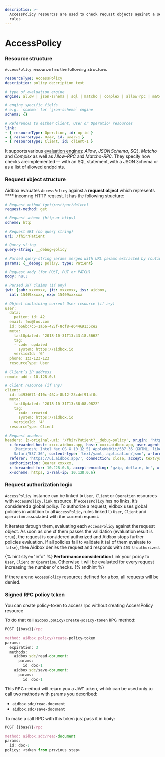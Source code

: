 ```yaml
---
description: >-
  AccessPolicy resources are used to check request objects against a set of
  rules
---
```


# AccessPolicy

### Resource structure

`AccessPolicy` resource has the following structure:

```yaml
resourceType: AccessPolicy
description: policy description text

# type of evaluation engine
engine: allow | json-schema | sql | matcho | complex | allow-rpc | matcho-rpc

# engine specific fields
# e.g. `schema` for `json-schema` engine
schema: {}

# References to either Client, User or Operation resources
link:
- { resourceType: Operation, id: op-id }
- { resourceType: User, id: user-1 }
- { resourceType: Client, id: client-1 }
```

It supports various [evaluation engines](evaluation-engines.md): _Allow_, _JSON Schema_, _SQL_, _Matcho_ and _Complex_ as well as _Allow-RPC_ and _Matcho-RPC_. They specify how checks are implemented — with an SQL statement, with a JSON Schema or as a list of allowed endpoints.

### Request object structure

Aidbox evaluates `AccessPolicy` against a **request object** which represents **** incoming HTTP request. It has the following structure:

```yaml
# Request method (get/post/put/delete)
request-method: get

# Request scheme (http or https)
scheme: http

# Request URI (no query string)
uri: /fhir/Patient

# Query string
query-string: __debug=policy

# Parsed query-string params merged with URL params extracted by routing engine
params: {__debug: policy, type: Patient}

# Request body (for POST, PUT or PATCH)
body: null

# Parsed JWT claims (if any)
jwt: {sub: xxxxxxx, jti: xxxxxxx, iss: aidbox,
  iat: 15409xxxxx, exp: 15409xxxxxa

# Object containing current User resource (if any)
user:
  data:
    patient_id: 42
  email: foo@foo.com
  id: b66bc7c5-1a56-422f-8cf8-e64469135ce2
  meta:
    lastUpdated: '2018-10-31T13:43:18.566Z'
    tag:
    - code: updated
      system: https://aidbox.io
    versionId: '6'
  phone: 123-123-123
  resourceType: User

# Client’s IP address
remote-addr: 10.128.0.6

# Client resource (if any)
client:
  id: b4930671-410c-462b-8b12-23cdef91af0c
  meta:
    lastUpdated: '2018-10-31T13:38:08.982Z'
    tag:
    - code: created
      system: https://aidbox.io
    versionId: '4'
  resourceType: Client

# Request headers
headers: {x-original-uri: '/fhir/Patient?__debug=policy', origin: 'https://ui.aidbox.app',
  x-forwarded-host: xxxx.aidbox.app, host: xxxx.aidbox.app, user-agent: 'Mozilla/5.0
    (Macintosh; Intel Mac OS X 10_12_5) AppleWebKit/537.36 (KHTML, like Gecko) Chrome/69.0.3497.100
    Safari/537.36', content-type: 'text/yaml, application/json', x-forwarded-port: '443',
  referer: 'https://ui.aidbox.app/', connection: close, accept: text/yaml, accept-language: 'en-US,en;q=0.9,ru;q=0.8',
  authorization: Bearer xxxxxx,
  x-forwarded-for: 10.128.0.6, accept-encoding: 'gzip, deflate, br', x-forwarded-proto: https,
  x-scheme: https, x-real-ip: 10.128.0.6}
```

### Request authorization logic

`AccessPolicy` instance can be linked to `User`, `Client` or `Operation` resources with `AccessPolicy.link` resource. If `AccessPolicy` has no links, it’s considered a global policy. To authorize a request, Aidbox uses global policies in additiion to all `AccessPolicy` rules linked to `User`, `Client` and `Operation` associated with the current request.

It iterates through them, evaluating each `AccessPolicy` against the request object. As soon as one of them passes the validation (evaluation result is `true`), the request is considered authorized and Aidbox stops further policies evaluation. If all policies fail to validate it (all of them evaluate to `false`), then Aidbox denies the request and responds with `403 Unauthorized`.

{% hint style="info" %}
**Performance consideration** Link your policy to `User`, `Client` or `Operation`. Otherwise it will be evaluated for every request increasing the number of checks.
{% endhint %}

If there are no `AccessPolicy` resources defined for a box, all requests will be denied.

### Signed RPC policy token

You can create policy-token to access rpc without creating AccessPolicy resource

To do that call `aidbox.policy/create-policy-token` RPC method:

```javascript
POST {{base}}/rpc

method: aidbox.policy/create-policy-token
params:
  expiration: 3
  methods:
    aidbox.sdc/read-document:
	  params:
	    id: doc-1
	aidbox.sdc/save-document:
	  params:
	    id: doc-1
```

This RPC method will return you a JWT token, which can be used only to call two methods with params you described:

* `aidbox.sdc/read-document`
* `aidbox.sdc/save-document`

To make a call RPC with this token just pass it in body:

```javascript
POST {{base}}/rpc

method: aidbox.sdc/read-document
params:
  id: doc-1
policy: <token from previous step>
```
